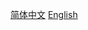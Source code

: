 [简体中文](https://github.com/XZY114514/potential-winner/blob/main/README(zh).md)
[English](https://github.com/XZY114514/potential-winner/blob/main/README(en).md)
